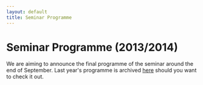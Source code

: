 ```yaml
---
layout: default
title: Seminar Programme
---
```


# Seminar Programme (2013/2014)

We are aiming to announce the final programme of the seminar around the end of September. Last year's programme is archived [here](/berlin/seminar2012) should you want to check it out. 

